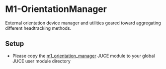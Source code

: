 # M1-OrientationManager
External orientation device manager and utilities geared toward aggregating different headtracking methods.

## Setup
- Please copy the [m1_orientation_manager](modules/) JUCE module to your global JUCE user module directory